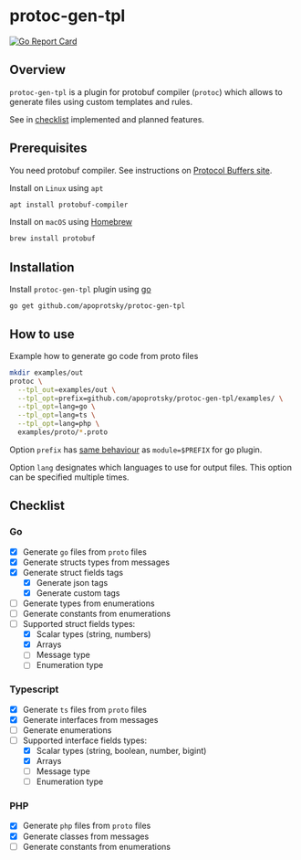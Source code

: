# protoc-gen-tpl

[![Go Report Card](https://goreportcard.com/badge/github.com/apoprotsky/protoc-gen-tpl)](https://goreportcard.com/report/github.com/apoprotsky/protoc-gen-tpl)

## Overview

`protoc-gen-tpl` is a plugin for protobuf compiler (`protoc`) which allows to generate files using custom templates and rules.

See in [checklist](#checklist) implemented and planned features.

## Prerequisites

You need protobuf compiler. See instructions on [Protocol Buffers site](https://developers.google.com/protocol-buffers).

Install on `Linux` using `apt`
```sh
apt install protobuf-compiler
```

Install on `macOS` using [Homebrew](https://brew.sh)
```sh
brew install protobuf
```

## Installation

Install `protoc-gen-tpl` plugin using [go](https://golang.org)
```
go get github.com/apoprotsky/protoc-gen-tpl
```

## How to use

Example how to generate go code from proto files
```sh
mkdir examples/out
protoc \
  --tpl_out=examples/out \
  --tpl_opt=prefix=github.com/apoprotsky/protoc-gen-tpl/examples/ \
  --tpl_opt=lang=go \
  --tpl_opt=lang=ts \
  --tpl_opt=lang=php \
  examples/proto/*.proto
```
Option `prefix` has [same behaviour](https://developers.google.com/protocol-buffers/docs/reference/go-generated#invocation) as `module=$PREFIX` for go plugin.

Option `lang` designates which languages to use for output files. This option can be specified multiple times.

## Checklist

### Go

- [x] Generate `go` files from `proto` files
- [x] Generate structs types from messages
- [x] Generate struct fields tags
  - [x] Generate json tags
  - [x] Generate custom tags
- [ ] Generate types from enumerations
- [ ] Generate constants from enumerations
- [ ] Supported struct fields types:
  - [x] Scalar types (string, numbers)
  - [x] Arrays
  - [ ] Message type
  - [ ] Enumeration type

### Typescript

- [x] Generate `ts` files from `proto` files
- [x] Generate interfaces from messages
- [ ] Generate enumerations
- [ ] Supported interface fields types:
  - [x] Scalar types (string, boolean, number, bigint)
  - [x] Arrays
  - [ ] Message type
  - [ ] Enumeration type

### PHP

- [x] Generate `php` files from `proto` files
- [x] Generate classes from messages
- [ ] Generate constants from enumerations
